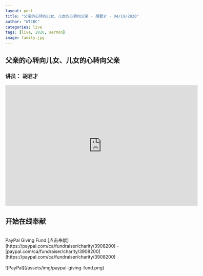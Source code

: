 ```yaml
---
layout: post
title: "父亲的心转向儿女、儿女的心转向父亲 - 胡君才 - 04/19/2020"
author: "WTCBC"
categories: live
tags: [live, 2020, sermon]
image: family.jpg
---
```


## 父亲的心转向儿女、儿女的心转向父亲

### 讲员： 胡君才

<iframe src="https://www.facebook.com/plugins/post.php?href=https%3A%2F%2Fwww.facebook.com%2Fwestcbc%2Fvideos%2F589407361650646%2F&show_text=true&width=552&appId=377664742243645&height=377" width="600" height="377" style="border:none;overflow:hidden" scrolling="no" frameborder="0" allowTransparency="true" allow="encrypted-media"></iframe>

## 开始在线奉献
<br/>
PayPal Giving Fund [点击奉献](https://paypal.com/ca/fundraiser/charity/3908200) - [paypal.com/ca/fundraiser/charity/3908200](https://paypal.com/ca/fundraiser/charity/3908200)
<br/>
<br/>
![PayPal](/assets/img/paypal-giving-fund.png)
